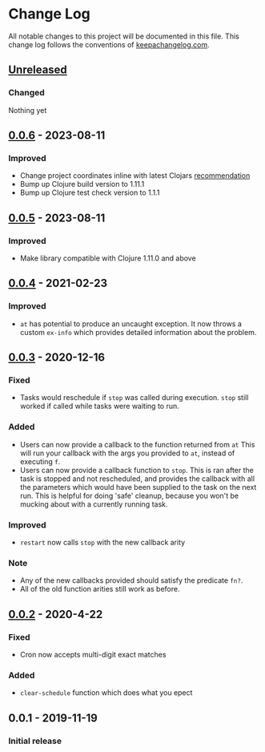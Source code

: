 # Change Log
All notable changes to this project will be documented in this file. This change log follows the conventions of [keepachangelog.com](http://keepachangelog.com/).

## [Unreleased]
### Changed
Nothing yet

## [0.0.6] - 2023-08-11
### Improved
- Change project coordinates inline with latest Clojars [recommendation](https://github.com/clojars/clojars-web/wiki/Verified-Group-Names)
- Bump up Clojure build version to 1.11.1
- Bump up Clojure test check version to 1.1.1

## [0.0.5] - 2023-08-11
### Improved
- Make library compatible with Clojure 1.11.0 and above

## [0.0.4] - 2021-02-23
### Improved
- `at` has potential to produce an uncaught exception.
   It now throws a custom `ex-info` which provides detailed information about the problem.

## [0.0.3] - 2020-12-16
### Fixed
- Tasks would reschedule if `stop` was called during execution.
  `stop` still worked if called while tasks were waiting to run.

### Added
- Users can now provide a callback to the function returned from `at`
  This will run your callback with the args you provided to `at`, instead of executing `f`.
- Users can now provide a callback function to `stop`.
  This is ran after the task is stopped and not rescheduled, and provides the callback
  with all the parameters which would have been supplied to the task on the next
  run.  This is helpful for doing 'safe' cleanup, because you won't be mucking
  about with a currently running task.

### Improved
- `restart` now calls `stop` with the new callback arity

### Note
- Any of the new callbacks provided should satisfy the predicate `fn?`.
- All of the old function arities still work as before.


## [0.0.2] - 2020-4-22
### Fixed
- Cron now accepts multi-digit exact matches

### Added
- `clear-schedule` function which does what you epect


## 0.0.1 - 2019-11-19
### Initial release

[Unreleased]: https://github.com/crinklywrappr/gooff/compare/v0.0.6...HEAD
[0.0.6]: https://github.com/crinklywrappr/gooff/compare/v0.0.5...v0.0.6
[0.0.5]: https://github.com/crinklywrappr/gooff/compare/v0.0.4...v0.0.5
[0.0.4]: https://github.com/crinklywrappr/gooff/compare/v0.0.3...v0.0.4
[0.0.3]: https://github.com/crinklywrappr/gooff/compare/v0.0.2...v0.0.3
[0.0.2]: https://github.com/crinklywrappr/gooff/compare/v0.0.1...v0.0.2
